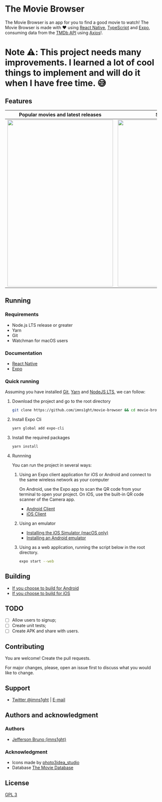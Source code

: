 # The Movie Browser

The Movie Browser is an app for you to find a good movie to watch! The Movie Browser is made with ❤️ using [React Native](https://reactnative.dev/), [TypeScript](https://www.typescriptlang.org/) and [Expo](https://expo.io/), consuming data from the [TMDb API](https://developers.themoviedb.org/3) using [Axios](https://github.com/axios/axios)!.

# Note ⚠️: This project needs **many** improvements. I learned a lot of cool things to implement and will do it when I have free time. 😅

## Features

| Popular movies and latest releases  | Search Page  | Movie Page  |
|---|---|---|
| <img src="assets/readme/tablet-home.gif" width="350" height="550"/>  | <img src="assets/readme/tablet-search.gif" width="350" height="550"/>  | <img src="assets/readme/tablet-movie.gif" width="350" height="550"/>  |

## Running

### Requirements

- Node.js LTS release or greater
- Yarn
- Git
- Watchman for macOS users

### Documentation

- [React Native](https://reactnative.dev/docs/environment-setup)
- [Expo](https://docs.expo.io/distribution/building-standalone-apps/#1-install-expo-cli)

### Quick running

Assuming you have installed [Git](https://git-scm.com/), [Yarn](https://classic.yarnpkg.com/en/docs/install#alternatives-stable) and [NodeJS LTS](https://nodejs.org/en/), we can follow:

1. Download the project and go to the root directory

   ```bash
   git clone https://github.com/imns1ght/movie-browser && cd movie-browser/
   ```

2. Install Expo Cli

   ```bash
   yarn global add expo-cli
   ```

3. Install the required packages

   ```bash
   yarn install
   ```

4. Runnning

   You can run the project in several ways:

   1. Using an Expo client application for iOS or Android and connect to the same wireless network as your computer

      On Android, use the Expo app to scan the QR code from your terminal to open your project. On iOS, use the built-in QR code scanner of the Camera app.

      - [Android Client](https://play.google.com/store/apps/details?id=host.exp.exponent)
      - [iOS Client](https://search.itunes.apple.com/WebObjects/MZContentLink.woa/wa/link?path=apps%2fexponent)

   2. Using an emulator

      - [Installing the iOS Simulator (macOS only)](https://docs.expo.io/workflow/ios-simulator/)
      - [Installing an Android emulator](https://docs.expo.io/workflow/android-studio-emulator/)

   3. Using as a web application, running the script below in the root directory.

      ```bash
      expo start --web
      ```

## Building

- [If you choose to build for Android](https://docs.expo.io/distribution/building-standalone-apps/#if-you-choose-to-build-for-android)
- [If you choose to build for iOS](https://docs.expo.io/distribution/building-standalone-apps/#if-you-choose-to-build-for-ios)

## TODO

- [ ] Allow users to signup;
- [ ] Create unit tests;
- [ ] Create APK and share with users.

## Contributing

You are welcome! Create the pull requests.

For major changes, please, open an issue first to discuss what you would like to change.

## Support

- [Twitter @imns1ght](https://twitter.com/imns1ght) | [E-mail](mailto:jeffersonbrunoit@gmail.com)

## Authors and acknowledgment

### Authors

- [Jefferson Bruno (imns1ght)](https://jeffersonbruno.com)

### Acknowledgment

- Icons made by [photo3idea_studio](https://www.flaticon.com/authors/photo3idea-studio)
- Database [The Movie Database](https://www.themoviedb.org/)

## License

[GPL 3](https://choosealicense.com/licenses/gpl-3.0/)
